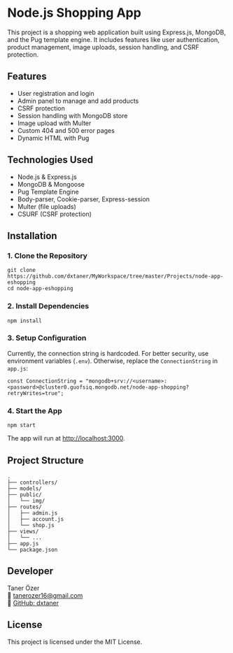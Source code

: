 Node.js Shopping App
====================

This project is a shopping web application built using Express.js, MongoDB, and the Pug template engine. It includes features like user authentication, product management, image uploads, session handling, and CSRF protection.

Features
--------

*   User registration and login
*   Admin panel to manage and add products
*   CSRF protection
*   Session handling with MongoDB store
*   Image upload with Multer
*   Custom 404 and 500 error pages
*   Dynamic HTML with Pug

Technologies Used
-----------------

*   Node.js & Express.js
*   MongoDB & Mongoose
*   Pug Template Engine
*   Body-parser, Cookie-parser, Express-session
*   Multer (file uploads)
*   CSURF (CSRF protection)

Installation
------------

### 1\. Clone the Repository

    git clone https://github.com/dxtaner/MyWorkspace/tree/master/Projects/node-app-eshopping
    cd node-app-eshopping

### 2\. Install Dependencies

    npm install

### 3\. Setup Configuration

Currently, the connection string is hardcoded. For better security, use environment variables (`.env`). Otherwise, replace the `ConnectionString` in `app.js`:

    const ConnectionString = "mongodb+srv://<username>:<password>@cluster0.guofsiq.mongodb.net/node-app-shopping?retryWrites=true";

### 4\. Start the App

    npm start

The app will run at [http://localhost:3000](http://localhost:3000).

Project Structure
-----------------

    .
    ├── controllers/
    ├── models/
    ├── public/
    │   └── img/
    ├── routes/
    │   ├── admin.js
    │   ├── account.js
    │   └── shop.js
    ├── views/
    │   └── ...
    ├── app.js
    └── package.json

Developer
---------

Taner Özer  
📧 [tanerozer16@gmail.com](mailto:tanerozer16@gmail.com)  
🔗 [GitHub: dxtaner](https://github.com/dxtaner)

License
-------

This project is licensed under the MIT License.
